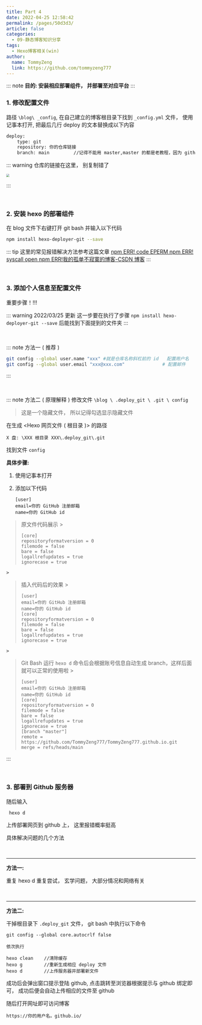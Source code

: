 ```yaml
---
title: Part 4
date: 2022-04-25 12:58:42
permalink: /pages/50d3d3/
article: false
categories:
  - 09-静态博客知识分享
tags:
  - Hexo博客相关(win)
author: 
  name: TommyZeng
  link: https://github.com/tommyzeng777
---
```



::: note
**目的: 安装相应部署组件， 并部署至对应平台**
:::

### 1. 修改配置文件
路径 `\blog\ _config`, 在自己建立的博客根目录下找到 `_config.yml` 文件， 使用记事本打开, 把最后几行 deploy 的文本替换成以下内容

``` txt
deploy:
    type: git
    repository: 你的仓库链接
    branch: main         //记得不能用 master,master 的都是老教程，因为 github 改分支名称了
```
::: warning
仓库的链接在这里， 别复制错了

<img src="https://cdn.jsdelivr.net/gh/TommyZeng777/picgo/img/202203250813564.png" style="zoom: 50%;" />

:::

<br>

### 2. 安装 hexo 的部署组件

  在 blog 文件下右键打开 git bash 并输入以下代码
```bash
npm install hexo-deployer-git --save
```
::: tip
这里的常见报错解决方法参考这篇文章
 [npm ERR! code EPERM npm ERR! syscall open npm ERR!我的孤单不寂寞的博客-CSDN 博客](https://blog.csdn.net/qq_35457469/article/details/102924524)
:::

<br>

### 3. 添加个人信息至配置文件
重要步骤！!!!

::: warning 2022/03/25 更新
这一步要在执行了步骤 `npm install hexo-deployer-git --save` 后能找到下面提到的文件夹
:::

<br>

::: note 方法一 ( 推荐 )
```bash
git config --global user.name "xxx" #就是仓库名称斜杠前的 id   配置用户名
git config --global user.email "xxx@xxx.com"              # 配置邮件
```
:::

<br>

::: note 方法二 ( 原理解释 )
修改文件 `\blog \ .deploy_git \ .git \ config`

> 这是一个隐藏文件， 所以记得勾选显示隐藏文件

在生成 <Hexo 网页文件 ( 根目录 )> 的路径

``` 路径
X 盘: \XXX 根目录 XXX\.deploy_git\.git
```

找到文件 `config`

**具体步骤:**

1.  使用记事本打开

2.  添加以下代码

    ```
    [user]
    email=你的 GitHub 注册邮箱
    name=你的 GitHub id
    ```

 > 原文件代码展示
    >
 > ```
 > [core]
 > repositoryformatversion = 0
 > filemode = false
 > bare = false
 > logallrefupdates = true
 > ignorecase = true
 > ```
    >
 > 插入代码后的效果
    >
 > ```
 > [user]
 > email=你的 GitHub 注册邮箱
 > name=你的 GitHub id
 > [core]
 > repositoryformatversion = 0
 > filemode = false
 > bare = false
 > logallrefupdates = true
 > ignorecase = true
 > ```
    >
 > Git Bash 运行 `hexo d` 命令后会根据账号信息自动生成 branch，这样后面就可以正常的使用啦
    >
 > ```
 > [user]
 > email=你的 GitHub 注册邮箱
 > name=你的 GitHub id
 > [core]
 > repositoryformatversion = 0
 > filemode = false
 > bare = false
 > logallrefupdates = true
 > ignorecase = true
 > [branch "master"]
 > remote = https://github.com/TommyZeng777/TommyZeng777.github.io.git
 > merge = refs/heads/main
 > ```
:::


​

### 3. 部署到 Github 服务器

随后输入

```
 hexo d
```

 上传部署网页到 github 上， 这里报错概率挺高

 具体解决问题的几个方法

<br>

---

 **方法一:**

重复 hexo d 重复尝试， 玄学问题， 大部分情况和网络有关

<br>

---

 **方法二:**

 干掉根目录下 `.deploy_git` 文件， git bash 中执行以下命令

```
git config --global core.autocrlf false

依次执行

hexo clean    //清除缓存
hexo g        //重新生成相应 deploy 文件
hexo d        //上传服务器并部署新文件
```

成功后会弹出窗口提示登陆 github, 点击跳转至浏览器根据提示与 github 绑定即可， 成功后便会自动上传相应的文件至 github

随后打开网址即可访问博客

```
https://你的用户名。github.io/
```

